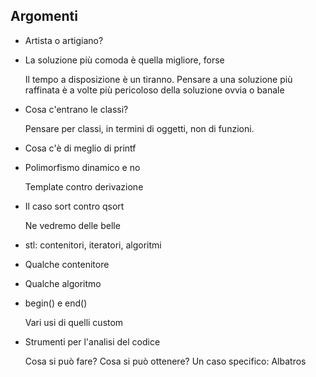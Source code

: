 Argomenti
---------

- Artista o artigiano?

- La soluzione più comoda è quella migliore, forse

    Il tempo a disposizione è un tiranno. Pensare a una soluzione più raffinata è a volte più pericoloso della soluzione ovvia o banale

- Cosa c'entrano le classi?

    Pensare per classi, in termini di oggetti, non di funzioni.

- Cosa c'è di meglio di printf

- Polimorfismo dinamico e no

    Template contro derivazione

- Il caso sort contro qsort

    Ne vedremo delle belle

- stl: contenitori, iteratori, algoritmi

- Qualche contenitore

- Qualche algoritmo

- begin() e end()

    Vari usi di quelli custom

- Strumenti per l'analisi del codice

    Cosa si può fare? Cosa si può ottenere? Un caso specifico: Albatros
